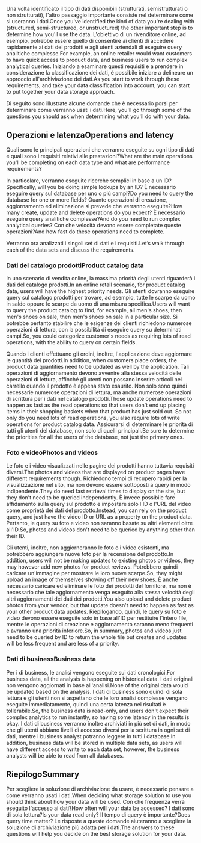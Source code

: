 <span data-ttu-id="790a0-101">Una volta identificato il tipo di dati disponibili (strutturati, semistrutturati o non strutturati), l'altro passaggio importante consiste nel determinare come si useranno i dati.</span><span class="sxs-lookup"><span data-stu-id="790a0-101">Once you've identified the kind of data you're dealing with (structured, semi-structured, or unstructured) the other important step is to determine how you'll use the data.</span></span> <span data-ttu-id="790a0-102">L'obiettivo di un rivenditore online, ad esempio, potrebbe essere quello di consentire ai clienti di accedere rapidamente ai dati dei prodotti e agli utenti aziendali di eseguire query analitiche complesse.</span><span class="sxs-lookup"><span data-stu-id="790a0-102">For example, an online retailer would want customers to have quick access to product data, and business users to run complex analytical queries.</span></span> <span data-ttu-id="790a0-103">Iniziando a esaminare questi requisiti e a prendere in considerazione la classificazione dei dati, è possibile iniziare a delineare un approccio all'archiviazione dei dati.</span><span class="sxs-lookup"><span data-stu-id="790a0-103">As you start to work through these requirements, and take your data classification into account, you can start to put together your data storage approach.</span></span>

<span data-ttu-id="790a0-104">Di seguito sono illustrate alcune domande che è necessario porsi per determinare come verranno usati i dati.</span><span class="sxs-lookup"><span data-stu-id="790a0-104">Here, you'll go through some of the questions you should ask when determining what you'll do with your data.</span></span>

## <a name="operations-and-latency"></a><span data-ttu-id="790a0-105">Operazioni e latenza</span><span class="sxs-lookup"><span data-stu-id="790a0-105">Operations and latency</span></span>

<span data-ttu-id="790a0-106">Quali sono le principali operazioni che verranno eseguite su ogni tipo di dati e quali sono i requisiti relativi alle prestazioni?</span><span class="sxs-lookup"><span data-stu-id="790a0-106">What are the main operations you'll be completing on each data type and what are performance requirements?</span></span>

<span data-ttu-id="790a0-107">In particolare, verranno eseguite ricerche semplici in base a un ID?</span><span class="sxs-lookup"><span data-stu-id="790a0-107">Specifically, will you be doing simple lookups by an ID?</span></span> <span data-ttu-id="790a0-108">È necessario eseguire query sul database per uno o più campi?</span><span class="sxs-lookup"><span data-stu-id="790a0-108">Do you need to query the database for one or more fields?</span></span> <span data-ttu-id="790a0-109">Quante operazioni di creazione, aggiornamento ed eliminazione si prevede che verranno eseguite?</span><span class="sxs-lookup"><span data-stu-id="790a0-109">How many create, update and delete operations do you expect?</span></span> <span data-ttu-id="790a0-110">È necessario eseguire query analitiche complesse?</span><span class="sxs-lookup"><span data-stu-id="790a0-110">And do you need to run complex analytical queries?</span></span> <span data-ttu-id="790a0-111">Con che velocità devono essere completate queste operazioni?</span><span class="sxs-lookup"><span data-stu-id="790a0-111">And how fast do these operations need to complete.</span></span>

<span data-ttu-id="790a0-112">Verranno ora analizzati i singoli set di dati e i requisiti.</span><span class="sxs-lookup"><span data-stu-id="790a0-112">Let’s walk through each of the data sets and discuss the requirements.</span></span>

### <a name="product-catalog-data"></a><span data-ttu-id="790a0-113">Dati del catalogo prodotti</span><span class="sxs-lookup"><span data-stu-id="790a0-113">Product catalog data</span></span>

<span data-ttu-id="790a0-114">In uno scenario di vendita online, la massima priorità degli utenti riguarderà i dati del catalogo prodotti.</span><span class="sxs-lookup"><span data-stu-id="790a0-114">In an online retail scenario, for product catalog data, users will have the highest priority needs.</span></span> <span data-ttu-id="790a0-115">Gli utenti dovranno eseguire query sul catalogo prodotti per trovare, ad esempio, tutte le scarpe da uomo in saldo oppure le scarpe da uomo di una misura specifica.</span><span class="sxs-lookup"><span data-stu-id="790a0-115">Users will want to query the product catalog to find, for example, all men's shoes, then men's shoes on sale, then men's shoes on sale in a particular size.</span></span> <span data-ttu-id="790a0-116">Si potrebbe pertanto stabilire che le esigenze dei clienti richiedono numerose operazioni di lettura, con la possibilità di eseguire query su determinati campi.</span><span class="sxs-lookup"><span data-stu-id="790a0-116">So, you could categorize customer's needs as requiring lots of read operations, with the ability to query on certain fields.</span></span>

<span data-ttu-id="790a0-117">Quando i clienti effettuano gli ordini, inoltre, l'applicazione deve aggiornare le quantità dei prodotti.</span><span class="sxs-lookup"><span data-stu-id="790a0-117">In addition, when customers place orders, the product data quantities need to be updated as well by the application.</span></span> <span data-ttu-id="790a0-118">Tali operazioni di aggiornamento devono avvenire alla stessa velocità delle operazioni di lettura, affinché gli utenti non possano inserire articoli nel carrello quando il prodotto è appena stato esaurito. Non solo sono quindi necessarie numerose operazioni di lettura, ma anche numerose operazioni di scrittura per i dati nel catalogo prodotti.</span><span class="sxs-lookup"><span data-stu-id="790a0-118">Those update operations need to happen as fast as the read operations so that users don't end up placing items in their shopping baskets when that product has just sold out. So not only do you need lots of read operations, you also require lots of write operations for product catalog data.</span></span> <span data-ttu-id="790a0-119">Assicurarsi di determinare le priorità di tutti gli utenti del database, non solo di quelli principali.</span><span class="sxs-lookup"><span data-stu-id="790a0-119">Be sure to determine the priorities for all the users of the database, not just the primary ones.</span></span>

### <a name="photos-and-videos"></a><span data-ttu-id="790a0-120">Foto e video</span><span class="sxs-lookup"><span data-stu-id="790a0-120">Photos and videos</span></span>

<span data-ttu-id="790a0-121">Le foto e i video visualizzati nelle pagine dei prodotti hanno tuttavia requisiti diversi.</span><span class="sxs-lookup"><span data-stu-id="790a0-121">The photos and videos that are displayed on product pages have different requirements though.</span></span> <span data-ttu-id="790a0-122">Richiedono tempi di recupero rapidi per la visualizzazione nel sito, ma non devono essere sottoposti a query in modo indipendente.</span><span class="sxs-lookup"><span data-stu-id="790a0-122">They do need fast retrieval times to display on the site, but they don't need to be queried independently.</span></span> <span data-ttu-id="790a0-123">È invece possibile fare affidamento sulla query sul prodotto e impostare solo l'ID o l'URL del video come proprietà dei dati del prodotto.</span><span class="sxs-lookup"><span data-stu-id="790a0-123">Instead, you can rely on the product query, and just have the video ID or URL as a property on the product data.</span></span> <span data-ttu-id="790a0-124">Pertanto, le query su foto e video non saranno basate su altri elementi oltre all'ID.</span><span class="sxs-lookup"><span data-stu-id="790a0-124">So, photos and videos don't need to be queried by anything other than their ID.</span></span>

<span data-ttu-id="790a0-125">Gli utenti, inoltre, non aggiorneranno le foto o i video esistenti, ma potrebbero aggiungere nuove foto per la recensione del prodotto.</span><span class="sxs-lookup"><span data-stu-id="790a0-125">In addition, users will not be making updates to existing photos or videos, they may however add new photos for product reviews.</span></span> <span data-ttu-id="790a0-126">Potrebbero quindi caricare un'immagine per mostrare le loro nuove scarpe.</span><span class="sxs-lookup"><span data-stu-id="790a0-126">So, they might upload an image of themselves showing off their new shoes.</span></span> <span data-ttu-id="790a0-127">È anche necessario caricare ed eliminare le foto dei prodotti del fornitore, ma non è necessario che tale aggiornamento venga eseguito alla stessa velocità degli altri aggiornamenti dei dati dei prodotti.</span><span class="sxs-lookup"><span data-stu-id="790a0-127">You also upload and delete product photos from your vendor, but that update doesn't need to happen as fast as your other product data updates.</span></span> <span data-ttu-id="790a0-128">Riepilogando, quindi, le query su foto e video devono essere eseguite solo in base all'ID per restituire l'intero file, mentre le operazioni di creazione e aggiornamento saranno meno frequenti e avranno una priorità inferiore.</span><span class="sxs-lookup"><span data-stu-id="790a0-128">So, in summary, photos and videos just need to be queried by ID to return the whole file but creates and updates will be less frequent and are less of a priority.</span></span>  

### <a name="business-data"></a><span data-ttu-id="790a0-129">Dati di business</span><span class="sxs-lookup"><span data-stu-id="790a0-129">Business data</span></span>

<span data-ttu-id="790a0-130">Per i di business, le analisi vengono eseguite sui dati cronologici.</span><span class="sxs-lookup"><span data-stu-id="790a0-130">For business data, all the analysis is happening on historical data.</span></span> <span data-ttu-id="790a0-131">I dati originali non vengono aggiornati in base all'analisi.</span><span class="sxs-lookup"><span data-stu-id="790a0-131">None of the original data would be updated based on the analysis.</span></span> <span data-ttu-id="790a0-132">I dati di business sono quindi di sola lettura e gli utenti non si aspettano che le loro analisi complesse vengano eseguite immediatamente, quindi una certa latenza nei risultati è tollerabile.</span><span class="sxs-lookup"><span data-stu-id="790a0-132">So, the business data is read-only, and users don't expect their complex analytics to run instantly, so having some latency in the results is okay.</span></span> <span data-ttu-id="790a0-133">I dati di business verranno inoltre archiviati in più set di dati, in modo che gli utenti abbiano livelli di accesso diversi per la scrittura in ogni set di dati, mentre i business analyst potranno leggere in tutti i database.</span><span class="sxs-lookup"><span data-stu-id="790a0-133">In addition, business data will be stored in multiple data sets, as users will have different access to write to each data set, however, the business analysts will be able to read from all databases.</span></span>

## <a name="summary"></a><span data-ttu-id="790a0-134">Riepilogo</span><span class="sxs-lookup"><span data-stu-id="790a0-134">Summary</span></span>

<span data-ttu-id="790a0-135">Per scegliere la soluzione di archiviazione da usare, è necessario pensare a come verranno usati i dati.</span><span class="sxs-lookup"><span data-stu-id="790a0-135">When deciding what storage solution to use you should think about how your data will be used.</span></span> <span data-ttu-id="790a0-136">Con che frequenza verrà eseguito l'accesso ai dati?</span><span class="sxs-lookup"><span data-stu-id="790a0-136">How often will your data be accessed?</span></span> <span data-ttu-id="790a0-137">I dati sono di sola lettura?</span><span class="sxs-lookup"><span data-stu-id="790a0-137">Is your data read only?</span></span> <span data-ttu-id="790a0-138">Il tempo di query è importante?</span><span class="sxs-lookup"><span data-stu-id="790a0-138">Does query time matter?</span></span> <span data-ttu-id="790a0-139">Le risposte a queste domande aiuteranno a scegliere la soluzione di archiviazione più adatta per i dati.</span><span class="sxs-lookup"><span data-stu-id="790a0-139">The answers to these questions will help you decide on the best storage solution for your data.</span></span>

